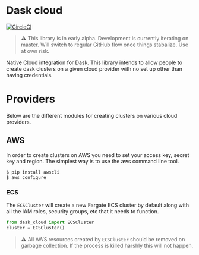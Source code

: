 Dask cloud
===============

[![CircleCI](https://circleci.com/gh/jacobtomlinson/dask-cloud.svg?style=svg)](https://circleci.com/gh/jacobtomlinson/dask-cloud)

> ⚠ This library is in early alpha. Development is currently iterating on master. Will switch to regular GitHub flow once things stabalize. Use at own risk.

Native Cloud integration for Dask. This library intends to allow people to create dask clusters on a given cloud provider with no set up other than having credentials.

# Providers

Below are the different modules for creating clusters on various cloud providers.

## AWS

In order to create clusters on AWS you need to set your access key, secret key and region. The simplest way is to use the aws command line tool.

```console
$ pip install awscli
$ aws configure
```

### ECS

The `ECSCluster` will create a new Fargate ECS cluster by default along with all the IAM roles, security groups, etc that it needs to function.

```python
from dask_cloud import ECSCluster
cluster = ECSCluster()
```

> ⚠ All AWS resources created by `ECSCluster` should be removed on garbage collection. If the process is killed harshly this will not happen.